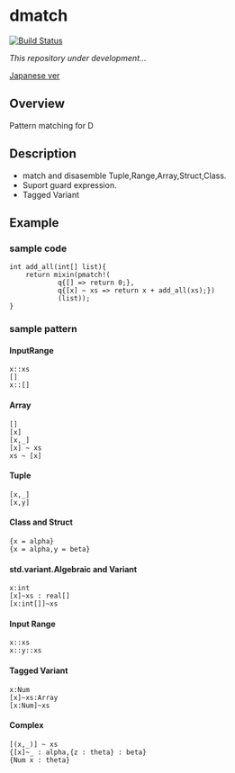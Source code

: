 # dmatch
[![Build Status](https://travis-ci.org/namachan10777/dmatch.svg?branch=develop)](https://travis-ci.org/namachan10777/dmatch)

*This repository under development...*

[Japanese ver](./README.ja.md)
## Overview
Pattern matching for D
## Description
* match and disasemble Tuple,Range,Array,Struct,Class.
* Suport guard expression.
* Tagged Variant

## Example
### sample code
```
int add_all(int[] list){
	return mixin(pmatch!(
			q{[] => return 0;},
			q{[x] ~ xs => return x + add_all(xs);})
			(list));
}
```
### sample pattern

#### InputRange
```
x::xs
[]
x::[]
```
#### Array
```
[]
[x]
[x,_]
[x] ~ xs
xs ~ [x]
```

#### Tuple
```
[x,_]
[x,y]
```
#### Class and Struct
```
{x = alpha}
{x = alpha,y = beta}
```
#### std.variant.Algebraic and Variant
```
x:int
[x]~xs : real[]
[x:int[]]~xs
```
#### Input Range
```
x::xs
x::y::xs
```
#### Tagged Variant
```
x:Num
[x]~xs:Array
[x:Num]~xs
```
#### Complex
```
[(x,_)] ~ xs
{[x]~_ : alpha,{z : theta} : beta}
{Num x : theta}
```
